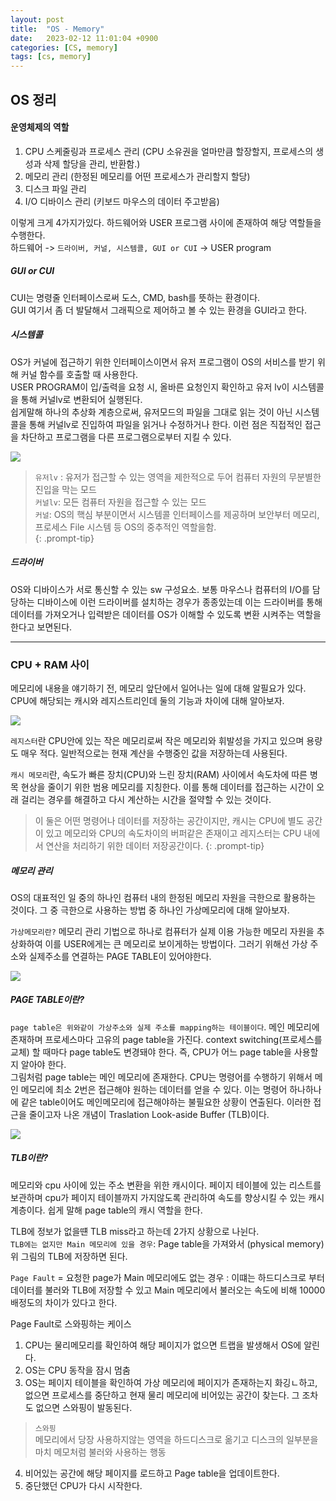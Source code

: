 ```yaml
---
layout: post
title:  "OS - Memory"
date:   2023-02-12 11:01:04 +0900
categories: [CS, memory]
tags: [cs, memory]
---
```


## OS 정리

#### 운영체제의 역할  
1. CPU 스케줄링과 프로세스 관리 (CPU 소유권을 얼마만큼 할장할지, 프로세스의 생성과 삭제 할당을 관리, 반환함.)
2. 메모리 관리 (한정된 메모리를 어떤 프로세스가 관리할지 할당)
3. 디스크 파일 관리 
4. I/O 디바이스 관리 (키보드 마우스의 데이터 주고받음)

이렇게 크게 4가지가있다. 하드웨어와 USER 프로그램 사이에 존재하여 해당 역할들을 수행한다.  
하드웨어 ->  `드라이버, 커널, 시스템콜, GUI or CUI` -> USER program

##### GUI or CUI  
CUI는 명령줄 인터페이스로써 도스, CMD, bash를 뜻하는 환경이다.  
GUI 여기서 좀 더 발달해서 그래픽으로 제어하고 볼 수 있는 환경을 GUI라고 한다.

##### 시스템콜  

OS가 커널에 접근하기 위한 인터페이스이면서 유저 프로그램이 OS의 서비스를 받기 위해 커널 함수를 호출할 때 사용한다.  
USER PROGRAM이 입/출력을 요청 시, 올바른 요청인지 확인하고 유저 lv이 시스템콜을 통해 커널lv로 변환되어 실행된다.  
쉽게말해 하나의 추상화 계층으로써, 유저모드의 파일을 그대로 읽는 것이 아닌 시스템 콜을 통해 커널lv로 진입하여 파일을 읽거나 수정하거나 한다. 이런 점은 직접적인 접근을 차단하고 프로그램을 다른 프로그램으로부터 지킬 수 있다.  

<img src="https://velog.velcdn.com/images%2Fyanghl98%2Fpost%2F3fe1b842-a2e9-4056-b266-f9c034226bd5%2Fimage.png">  

> `유저lv` : 유저가 접근할 수 있는 영역을 제한적으로 두어 컴퓨터 자원의 무분별한 진입을 막는 모드  
> `커널lv`: 모든 컴퓨터 자원을 접근할 수 있는 모드  
> `커널`: OS의 핵심 부분이면서 시스템콜 인터페이스를 제공하며 보안부터 메모리, 프로세스 File 시스템 등 OS의 중추적인 역할을함.  
{: .prompt-tip}

##### 드라이버

OS와 디바이스가 서로 통신할 수 있는 sw 구성요소. 보통 마우스나 컴퓨터의 I/O를 담당하는 디바이스에 이런 드라이버를 설치하는 경우가 종종있는데 이는 드라이버를 통해 데이터를 가져오거나 입력받은 데이터를 OS가 이해할 수 있도록 변환 시켜주는 역할을 한다고 보면된다.  

---

### CPU + RAM 사이  

메모리에 내용을 얘기하기 전, 메모리 앞단에서 일어나는 일에 대해 알필요가 있다. CPU에 해당되는 캐시와 레지스트리인데 둘의 기능과 차이에 대해 알아보자.  

<img src="https://melonicedlatte.com/system/uploads/images/000/001/482/original/image.png?1541583910">

`레지스터`란 CPU안에 있는 작은 메모리로써 작은 메모리와 휘발성을 가지고 있으며 용량도 매우 적다. 일반적으로는 현재 계산을 수행중인 값을 저장하는데 사용된다.  

`캐시 메모리`란, 속도가 빠른 장치(CPU)와 느린 장치(RAM) 사이에서 속도차에 따른 병목 현상을 줄이기 위한 범용 메모리를 지칭한다. 이를 통해 데이터를 접근하는 시간이 오래 걸리는 경우를 해결하고 다시 계산하는 시간을 절약할 수 있는 것이다.  

> 이 둘은 어떤 명령어나 데이터를 저장하는 공간이지만, 캐시는 CPU에 별도 공간이 있고 메모리와 CPU의 속도차이의 버퍼같은 존재이고 레지스터는 CPU 내에서 연산을 처리하기 위한 데이터 저장공간이다.
{: .prompt-tip}

##### 메모리 관리

OS의 대표적인 일 중의 하나인 컴퓨터 내의 한정된 메모리 자원을 극한으로 활용하는 것이다. 그 중 극한으로 사용하는 방법 중 하나인 가상메모리에 대해 알아보자.  
 
`가상메모리란?` 메모리 관리 기법으로 하나로 컴퓨터가 실제 이용 가능한 메모리 자원을 추상화하여 이를 USER에게는 큰 메모리로 보이게하는 방법이다. 그러기 위해선 가상 주소와 실제주소를 연결하는 PAGE TABLE이 있어야한다.   

<img src="https://github.com/msKim92/msKim92.github.io/blob/main/images/cs/%EB%A9%94%EB%AA%A8%EB%A6%AC%EA%B4%80%EB%A6%AC.png?raw=true">

##### PAGE TABLE이란?  
`page table은 위와같이 가상주소와 실제 주소를 mapping하는 테이블이다`. 메인 메모리에 존재하며 프로세스마다 고유의 page table을 가진다. context switching(프로세스를 교체) 할 때마다 page table도 변경돼야 한다. 즉, CPU가 어느 page table을 사용할지 알아야 한다.  
그림처럼 page table는 메인 메모리에 존재한다. CPU는 명령어를 수행하기 위해서 메인 메모리에 최소 2번은 접근해야 원하는 데이터를 얻을 수 있다. 이는 명령어 하나하나에 같은 table이어도 메인메모리에 접근해야하는 불필요한 상황이 연출된다. 이러한 접근을 줄이고자 나온 개념이 Traslation Look-aside Buffer (TLB)이다.  


<img src="https://blog.kakaocdn.net/dn/eg79xp/btqzjf5pSyX/1DKIZo5kpikuRFhlKor1yk/img.jpg">

##### TLB이란?  
메모리와 cpu 사이에 있는 주소 변환을 위한 캐시이다. 페이지 테이블에 있는 리스트를 보관하며 cpu가 페이지 테이블까지 가지않도록 관리하여 속도를 향상시킬 수 있는 캐시 계층이다. 쉽게 말해 page table의 캐시 역할을 한다.  

TLB에 정보가 없을떈 TLB miss라고 하는데 2가지 상황으로 나뉜다.  
`TLB에는 없지만 Main 메모리에 있을 경우`: Page table을 가져와서 (physical memory) 위 그림의 TLB에 저장하면 된다.  

`Page Fault` = 요청한 page가 Main 메모리에도 없는 경우 :  이떄는 하드디스크로 부터 데이터를 불러와 TLB에 저장할 수 있고 Main 메모리에서 불러오는 속도에 비해 10000배정도의 차이가 있다고 한다.  

Page Fault로 스와핑하는 케이스

1. CPU는 물리메모리를 확인하여 해당 페이지가 없으면 트랩을 발생해서 OS에 알린다.  
2. OS는 CPU 동작을 잠시 멈춤
3. OS는 페이지 테이블을 확인하여 가상 메모리에 페이지가 존재하는지 화깅ㄴ하고, 없으면 프로세스를 중단하고 현재 물리 메모리에 비어있는 공간이 찾는다. 그 조차도 없으면 스와핑이 발동된다.

>`스와핑`  
> 메모리에서 당장 사용하지않는 영역을 하드디스크로 옮기고 디스크의 일부분을 마치 메모처럼 불러와 사용하는 행동  

4. 비어있는 공간에 해당 페이지를 로드하고 Page table을 업데이트한다.  
5. 중단했던 CPU가 다시 시작한다. 
  

